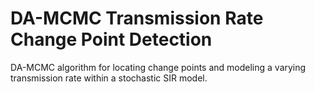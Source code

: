 # DA-MCMC Transmission Rate Change Point Detection
DA-MCMC algorithm for locating change points and modeling a varying transmission rate within a stochastic SIR model.
